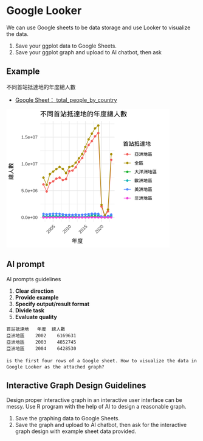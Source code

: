 # Google Looker

We can use Google sheets to be data storage and use Looker to visualize the data. 

  1. Save your ggplot data to Google Sheets. 
  2. Save your ggplot graph and upload to AI chatbot, then ask

## Example

不同首站抵達地的年度總人數
  - [Google Sheet： total_people_by_country](https://docs.google.com/spreadsheets/d/1-jX-3EK_yspYDgPIy5vwnRKHntw9-dQIpFVhLc5JcXc/edit?gid=806824860#gid=806824860)

![不同首站抵達地的年度總人數](../img/不同首站抵達地的年度總人數.png)


## AI prompt

AI prompts guidelines

  1. **Clear direction**
  2. **Provide example**
  3. **Specify output/result format**
  4. **Divide task**
  5. **Evaluate quality**
   
```
首站抵達地	年度	總人數
亞洲地區	2002	6169631
亞洲地區	2003	4852745
亞洲地區	2004	6428530

is the first four rows of a Google sheet. How to visualize the data in Google Looker as the attached graph?
```

## Interactive Graph Design Guidelines

Design proper interactive graph in an interactive user interface can be messy. Use R program with the help of AI to design a reasonable graph. 

  1. Save the graphing data to Google Sheets.  
  2. Save the graph and upload to AI chatbot, then ask for the interactive graph design with example sheet data provided. 


